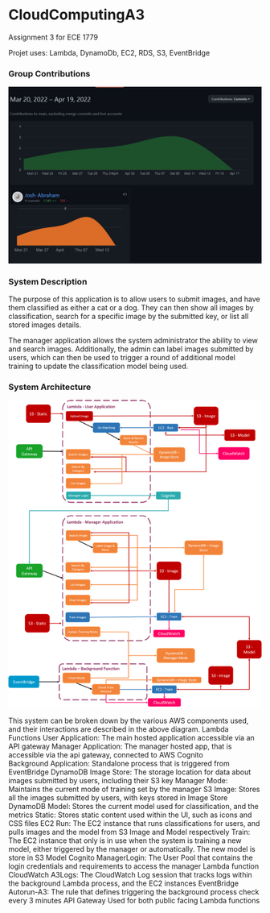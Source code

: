 # CloudComputingA3

Assignment 3 for ECE 1779

Projet uses: Lambda, DynamoDb, EC2, RDS, S3, EventBridge

### Group Contributions
![group_contributions](https://github.com/Josh-Abraham/CloudComputingA3/blob/main/contrib.JPG?raw=true)

### System Description 
The purpose of this application is to allow users to submit images, and have them classified as either a cat or a dog. They can then show all images by classification, search for a specific image by the submitted key, or list all stored images details.

The manager application allows the system administrator the ability to view and search images. Additionally, the admin can label images submitted by users, which can then be used to trigger a round of additional model training to update the classification model being used.

### System Architecture
![system architecture](https://github.com/Josh-Abraham/CloudComputingA3/blob/main/design.png?raw=true)

This system can be broken down by the various AWS components used, and their interactions are described in the above diagram. 
Lambda Functions
User Application: The main hosted application accessible via an API gateway
Manager Application: The manager hosted app, that is accessible via the api gateway, connected to AWS Cognito  
Background Application: Standalone process that is triggered from EventBridge
DynamoDB
Image Store: The storage location for data about images submitted by users, including their S3 key
Manager Mode: Maintains the current mode of training set by the manager
S3
Image: Stores all the images submitted by users, with keys stored in Image Store DynamoDB
Model: Stores the current model used for classification, and the metrics
Static: Stores static content used within the UI, such as icons and CSS files
EC2
Run: The EC2 instance that runs classifications for users, and pulls images and the model from S3 Image and Model respectively
Train: The EC2 instance that only is in use when the system is training a new model, either triggered by the manager or automatically. The new model is store in S3 Model
Cognito
ManagerLogin: The User Pool that contains the login credentials and requirements to access the manager Lambda function
CloudWatch
A3Logs: The CloudWatch Log session that tracks logs within the background Lambda process, and the EC2 instances
EventBridge
Autorun-A3: The rule that defines triggering the background process check every 3 minutes
API Gateway
Used for both public facing Lambda functions
